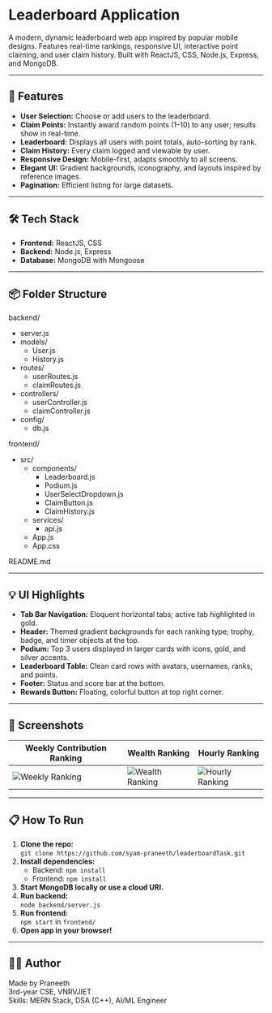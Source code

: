 # Leaderboard Application

A modern, dynamic leaderboard web app inspired by popular mobile designs. Features real-time rankings, responsive UI, interactive point claiming, and user claim history. Built with ReactJS, CSS, Node.js, Express, and MongoDB.

---

## 🚀 Features

- **User Selection:** Choose or add users to the leaderboard.
- **Claim Points:** Instantly award random points (1–10) to any user; results show in real-time.
- **Leaderboard:** Displays all users with point totals, auto-sorting by rank.
- **Claim History:** Every claim logged and viewable by user.
- **Responsive Design:** Mobile-first, adapts smoothly to all screens.
- **Elegant UI:** Gradient backgrounds, iconography, and layouts inspired by reference images.
- **Pagination:** Efficient listing for large datasets.

---

## 🛠️ Tech Stack

- **Frontend:** ReactJS, CSS
- **Backend:** Node.js, Express
- **Database:** MongoDB with Mongoose

---

## 📦 Folder Structure

backend/
- server.js
- models/
  - User.js
  - History.js
- routes/
  - userRoutes.js
  - claimRoutes.js
- controllers/
  - userController.js
  - claimController.js
- config/
  - db.js

frontend/
- src/
  - components/
    - Leaderboard.js
    - Podium.js
    - UserSelectDropdown.js
    - ClaimButton.js
    - ClaimHistory.js
  - services/
    - api.js
  - App.js
  - App.css

README.md

---

## 💡 UI Highlights

- **Tab Bar Navigation:** Eloquent horizontal tabs; active tab highlighted in gold.
- **Header:** Themed gradient backgrounds for each ranking type; trophy, badge, and timer objects at the top.
- **Podium:** Top 3 users displayed in larger cards with icons, gold, and silver accents.
- **Leaderboard Table:** Clean card rows with avatars, usernames, ranks, and points.
- **Footer:** Status and score bar at the bottom.
- **Rewards Button:** Floating, colorful button at top right corner.

---

## 📲 Screenshots

| Weekly Contribution Ranking | Wealth Ranking | Hourly Ranking |
| --- | --- | --- |
| ![Weekly Ranking](attached_image:1) | ![Wealth Ranking](attached_image:2) | ![Hourly Ranking](attached_image:3) |

---

## 📋 How To Run

1. **Clone the repo:**  
   `git clone https://github.com/syam-praneeth/leaderboardTask.git`
3. **Install dependencies:**  
   - Backend: `npm install`  
   - Frontend: `npm install`
4. **Start MongoDB locally or use a cloud URI.**
5. **Run backend:**  
   `node backend/server.js`
6. **Run frontend:**  
   `npm start` in `frontend/`
7. **Open app in your browser!**

---

## 🧑‍💻 Author

Made by Praneeth  
3rd-year CSE, VNRVJIET  
Skills: MERN Stack, DSA (C++), AI/ML Engineer

